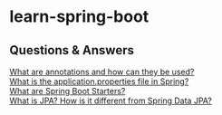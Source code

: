 # learn-spring-boot


## Questions & Answers
[What are annotations and how can they be used?](https://github.com/yuelchen/learn-spring-boot/blob/main/docs/annotations.md)  
[What is the application.properties file in Spring?](https://github.com/yuelchen/learn-spring-boot/blob/main/docs/application-properties.md)  
[What are Spring Boot Starters?](https://github.com/yuelchen/learn-spring-boot/blob/main/docs/spring-boot-starters.md)  
[What is JPA? How is it different from Spring Data JPA?](https://github.com/yuelchen/learn-spring-boot/blob/main/docs/spring-boot-data-jpa.md)  

